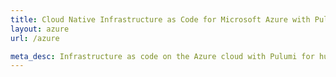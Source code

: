 ```yaml
---
title: Cloud Native Infrastructure as Code for Microsoft Azure with Pulumi
layout: azure
url: /azure

meta_desc: Infrastructure as code on the Azure cloud with Pulumi for huge productivity gains and a unified programming model for developers and operators.
---
```

